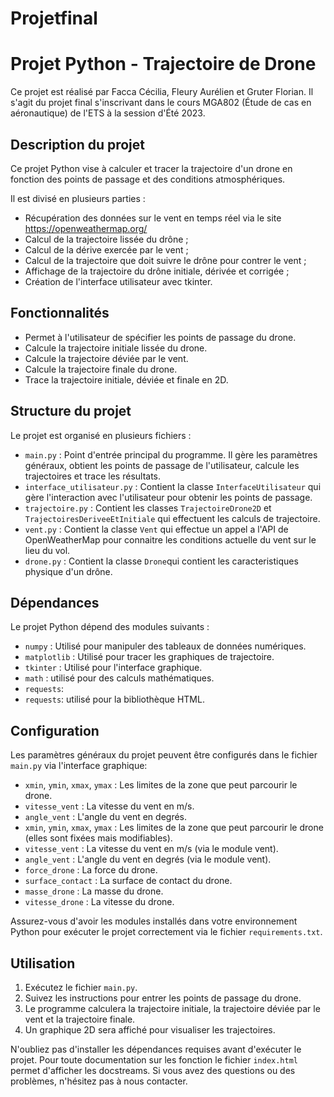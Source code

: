 
# Projetfinal
# Projet Python - Trajectoire de Drone

Ce projet est réalisé par Facca Cécilia, Fleury Aurélien et Gruter Florian.
Il s'agit du projet final s'inscrivant dans le cours MGA802 (Étude de cas en aéronautique) de l'ETS à la session d'Été 2023.

## Description du projet
Ce projet Python vise à calculer et tracer la trajectoire d'un drone en fonction des points de passage et des conditions atmosphériques.

Il est divisé en plusieurs parties : 
- Récupération des données sur le vent en temps réel via le site https://openweathermap.org/
- Calcul de la trajectoire lissée du drône ;
- Calcul de la dérive exercée par le vent ;
- Calcul de la trajectoire que doit suivre le drône pour contrer le vent ;
- Affichage de la trajectoire du drône initiale, dérivée et corrigée ;
- Création de l'interface utilisateur avec tkinter.


## Fonctionnalités

- Permet à l'utilisateur de spécifier les points de passage du drone.
- Calcule la trajectoire initiale lissée du drone.
- Calcule la trajectoire déviée par le vent.
- Calcule la trajectoire finale du drone.
- Trace la trajectoire initiale, déviée et finale en 2D.

## Structure du projet

Le projet est organisé en plusieurs fichiers :

- `main.py` : Point d'entrée principal du programme. Il gère les paramètres généraux, obtient les points de passage de l'utilisateur, calcule les trajectoires et trace les résultats.
- `interface_utilisateur.py` : Contient la classe `InterfaceUtilisateur` qui gère l'interaction avec l'utilisateur pour obtenir les points de passage.
- `trajectoire.py` : Contient les classes `TrajectoireDrone2D` et `TrajectoiresDeriveeEtInitiale` qui effectuent les calculs de trajectoire.
-  `vent.py` : Contient la classe `Vent` qui effectue un appel a l'API de OpenWeatherMap pour connaitre les conditions actuelle du vent sur le lieu du vol.
-  `drone.py` : Contient la classe `Drone`qui contient les caracteristiques physique d'un drône.
## Dépendances

Le projet Python dépend des modules suivants :

- `numpy` : Utilisé pour manipuler des tableaux de données numériques.
- `matplotlib` : Utilisé pour tracer les graphiques de trajectoire.
- `tkinter` : Utilisé pour l'interface graphique.
- `math` : utilisé pour des calculs mathématiques.
- `requests`: 
- `requests`: utilisé pour la bibliothèque HTML.

## Configuration

Les paramètres généraux du projet peuvent être configurés dans le fichier `main.py` via l'interface graphique:

- `xmin`, `ymin`, `xmax`, `ymax` : Les limites de la zone que peut parcourir le drone.
- `vitesse_vent` : La vitesse du vent en m/s.
- `angle_vent` : L'angle du vent en degrés.
- `xmin`, `ymin`, `xmax`, `ymax` : Les limites de la zone que peut parcourir le drone (elles sont fixées mais modifiables).
- `vitesse_vent` : La vitesse du vent en m/s (via le module vent).
- `angle_vent` : L'angle du vent en degrés (via le module vent).
- `force_drone` : La force du drone.
- `surface_contact` : La surface de contact du drone.
- `masse_drone` : La masse du drone.
- `vitesse_drone` : La vitesse du drone.

Assurez-vous d'avoir les modules installés dans votre environnement Python pour exécuter le projet correctement via le fichier `requirements.txt`.

## Utilisation

1. Exécutez le fichier `main.py`.
2. Suivez les instructions pour entrer les points de passage du drone.
3. Le programme calculera la trajectoire initiale, la trajectoire déviée par le vent et la trajectoire finale.
4. Un graphique 2D sera affiché pour visualiser les trajectoires.

N'oubliez pas d'installer les dépendances requises avant d'exécuter le projet.
Pour toute documentation sur les fonction le fichier `index.html` permet d'afficher les docstreams.
Si vous avez des questions ou des problèmes, n'hésitez pas à nous contacter.

